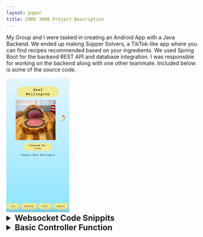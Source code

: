 ```yaml
---
layout: paper
title: COMS 3090 Project Description
---
```


My Group and I were tasked in creating an Android App with a Java Backend. 
We ended up making Supper Solvers, a TikTok-like app where you can find recipes recommended based on your ingredients. We used Spring Boot for the backend REST API and database integration. I was responsible for working on the backend along with one other teammate. Included below is some of the source code.

<img src="/assets/309Project/SupperSolverPicture.png" alt="Picture of SupperSolver Homescreen" style="max-width:33%; height:auto;">

<details>
    <summary style="font-size:1.5em; font-weight:bold;">Websocket Code Snippits</summary>
    <p>
    This is an example of how I sorted out commands from the client for our messaging web-socket.
    I was able to communicate with the front-end developers and decide on symbols to append to the messages for commands.
    I then ran the method that was assigned for that command, for example [OPENUSER] would trigger the function to send the chat history     to the required user.
    </p>
    <pre style="background-color:#2d2d2d;color:#c678dd;padding:10px;border-radius:5px;overflow-x:auto;font-family:monospace;">
    else if (message.startsWith("[OPENUSER]")) {
        String chatHist = message.substring(11);
        sendMessageToParticularUser(username, getUserHistory(chatHist, username));
    } 
    else if (message.startsWith("[OPENGROUP]")) {
        sendMessageToParticularUser(username, getGroupHistory(groupID));
    } 
    else if (message.startsWith("[FRIEND]")) {
        if (usernameSessionMap.containsKey(message.substring(9))) {
            friendNotificationSend(message.substring(9));
        }
    }
    </pre>
</details>

<details>
    <summary style="font-size:1.5em; font-weight:bold;">Basic Controller Function</summary>
    <p>
    This is an example how we interacted with the objects we created inside the object controllers.
    Having the objects managed through spring-boot so they were linked together in the SQL tables automatically really helped
    keep everything organized! After we got everything set up it was very evident why a framework like this is needed,
    rather than managing a bunch of manual SQL commands for each of your objects and managing relationships.
    </p>
    <pre style="background-color:#2d2d2d;color:#c678dd;padding:10px;border-radius:5px;overflow-x:auto;font-family:monospace;">    
    @Operation(summary = "Creates a rating object on Post")
    @PostMapping(path = "/rating")
    public MRating CreateRating(@RequestBody RatingDTO rating)
    {
        if(rating.getRating() > 5 || rating.getRating() < 0)
            throw new IllegalArgumentException("Rating must be less than 5 or greater than -1");
        else
        {
            MRating newRating = new MRating();
            newRating.setRating(rating.getRating());
            newRating.setUser(rUser.findById(rating.getUserID()).get());
            newRating.setRecipe(rRecipe.findById(rating.getRecipeID()).get());
            return rRating.save(newRating);
        }
    }
    </pre>
</details>

    
